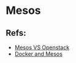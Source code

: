 # Mesos


## Refs:
- [Mesos VS Openstack](http://dockone.io/article/224)
- [Docker and Mesos](https://segmentfault.com/a/1190000004623539)

